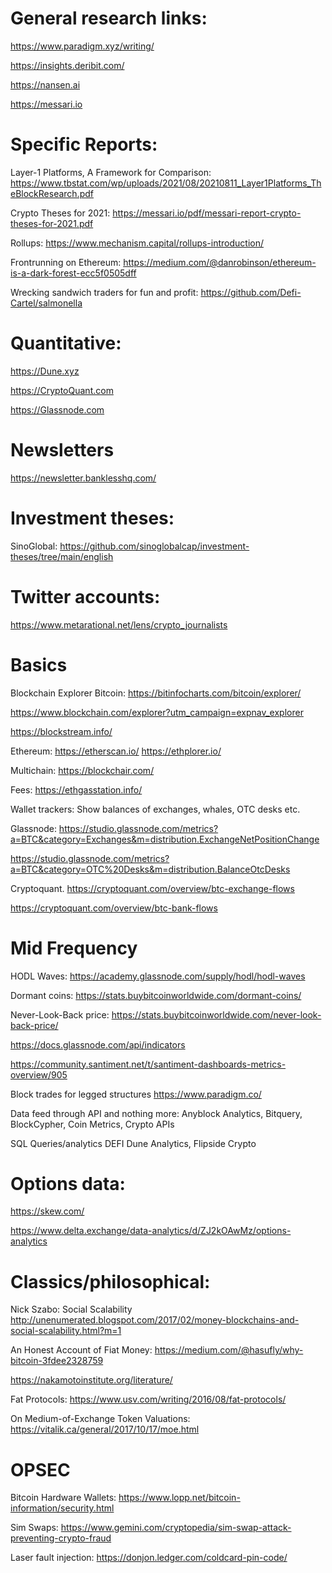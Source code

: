 # General research links:

https://www.paradigm.xyz/writing/

https://insights.deribit.com/

https://nansen.ai

https://messari.io


# Specific Reports:
Layer-1 Platforms, A Framework for Comparison: https://www.tbstat.com/wp/uploads/2021/08/20210811_Layer1Platforms_TheBlockResearch.pdf

Crypto Theses for 2021: https://messari.io/pdf/messari-report-crypto-theses-for-2021.pdf

Rollups: https://www.mechanism.capital/rollups-introduction/

Frontrunning on Ethereum: https://medium.com/@danrobinson/ethereum-is-a-dark-forest-ecc5f0505dff

Wrecking sandwich traders for fun and profit: https://github.com/Defi-Cartel/salmonella

# Quantitative:
https://Dune.xyz

https://CryptoQuant.com

https://Glassnode.com


# Newsletters
https://newsletter.banklesshq.com/


# Investment theses:
SinoGlobal: https://github.com/sinoglobalcap/investment-theses/tree/main/english


# Twitter accounts:

https://www.metarational.net/lens/crypto_journalists

# Basics 
Blockchain Explorer
Bitcoin: https://bitinfocharts.com/bitcoin/explorer/

https://www.blockchain.com/explorer?utm_campaign=expnav_explorer

https://blockstream.info/

Ethereum: https://etherscan.io/
https://ethplorer.io/

Multichain: https://blockchair.com/

Fees:
https://ethgasstation.info/

Wallet trackers:
Show balances of exchanges, whales, OTC desks etc.

Glassnode:
https://studio.glassnode.com/metrics?a=BTC&category=Exchanges&m=distribution.ExchangeNetPositionChange

https://studio.glassnode.com/metrics?a=BTC&category=OTC%20Desks&m=distribution.BalanceOtcDesks

Cryptoquant.
https://cryptoquant.com/overview/btc-exchange-flows

https://cryptoquant.com/overview/btc-bank-flows

# Mid Frequency

HODL Waves: https://academy.glassnode.com/supply/hodl/hodl-waves

Dormant coins: https://stats.buybitcoinworldwide.com/dormant-coins/

Never-Look-Back price: https://stats.buybitcoinworldwide.com/never-look-back-price/

https://docs.glassnode.com/api/indicators

https://community.santiment.net/t/santiment-dashboards-metrics-overview/905


Block trades for legged structures
https://www.paradigm.co/

Data feed through API and nothing more:
   Anyblock Analytics, Bitquery, BlockCypher, Coin Metrics, Crypto APIs
   
SQL Queries/analytics DEFI
Dune Analytics, Flipside Crypto

# Options data: 
https://skew.com/

https://www.delta.exchange/data-analytics/d/ZJ2kOAwMz/options-analytics

  


# Classics/philosophical:

Nick Szabo: Social Scalability http://unenumerated.blogspot.com/2017/02/money-blockchains-and-social-scalability.html?m=1

An Honest Account of Fiat Money: https://medium.com/@hasufly/why-bitcoin-3fdee2328759

https://nakamotoinstitute.org/literature/

Fat Protocols: https://www.usv.com/writing/2016/08/fat-protocols/

On Medium-of-Exchange Token Valuations: https://vitalik.ca/general/2017/10/17/moe.html



# OPSEC
Bitcoin Hardware Wallets: https://www.lopp.net/bitcoin-information/security.html

Sim Swaps: https://www.gemini.com/cryptopedia/sim-swap-attack-preventing-crypto-fraud

Laser fault injection: https://donjon.ledger.com/coldcard-pin-code/
